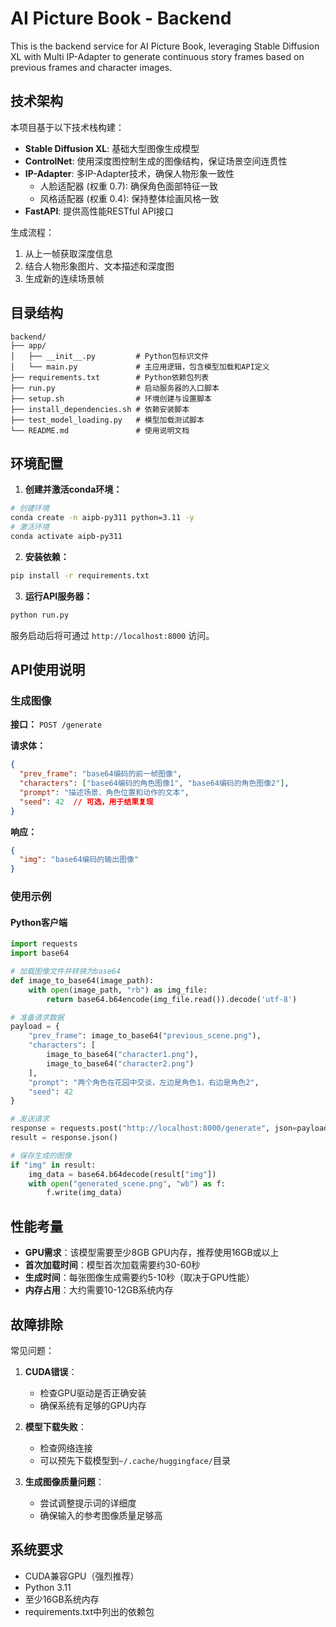 # AI Picture Book - Backend

This is the backend service for AI Picture Book, leveraging Stable Diffusion XL with Multi IP-Adapter to generate continuous story frames based on previous frames and character images.

## 技术架构

本项目基于以下技术栈构建：

- **Stable Diffusion XL**: 基础大型图像生成模型
- **ControlNet**: 使用深度图控制生成的图像结构，保证场景空间连贯性
- **IP-Adapter**: 多IP-Adapter技术，确保人物形象一致性
  - 人脸适配器 (权重 0.7): 确保角色面部特征一致
  - 风格适配器 (权重 0.4): 保持整体绘画风格一致
- **FastAPI**: 提供高性能RESTful API接口

生成流程：
1. 从上一帧获取深度信息
2. 结合人物形象图片、文本描述和深度图
3. 生成新的连续场景帧

## 目录结构

```
backend/
├── app/
│   ├── __init__.py         # Python包标识文件
│   └── main.py             # 主应用逻辑，包含模型加载和API定义
├── requirements.txt        # Python依赖包列表
├── run.py                  # 启动服务器的入口脚本
├── setup.sh                # 环境创建与设置脚本
├── install_dependencies.sh # 依赖安装脚本
├── test_model_loading.py   # 模型加载测试脚本
└── README.md               # 使用说明文档
```

## 环境配置

1. **创建并激活conda环境：**

```bash
# 创建环境
conda create -n aipb-py311 python=3.11 -y
# 激活环境
conda activate aipb-py311
```

2. **安装依赖：**

```bash
pip install -r requirements.txt
```

3. **运行API服务器：**

```bash
python run.py
```

服务启动后将可通过 `http://localhost:8000` 访问。

## API使用说明

### 生成图像

**接口：** `POST /generate`

**请求体：**
```json
{
  "prev_frame": "base64编码的前一帧图像",
  "characters": ["base64编码的角色图像1", "base64编码的角色图像2"],
  "prompt": "描述场景、角色位置和动作的文本",
  "seed": 42  // 可选，用于结果复现
}
```

**响应：**
```json
{
  "img": "base64编码的输出图像"
}
```

### 使用示例

#### Python客户端

```python
import requests
import base64

# 加载图像文件并转换为base64
def image_to_base64(image_path):
    with open(image_path, "rb") as img_file:
        return base64.b64encode(img_file.read()).decode('utf-8')

# 准备请求数据
payload = {
    "prev_frame": image_to_base64("previous_scene.png"),
    "characters": [
        image_to_base64("character1.png"),
        image_to_base64("character2.png")
    ],
    "prompt": "两个角色在花园中交谈，左边是角色1，右边是角色2",
    "seed": 42
}

# 发送请求
response = requests.post("http://localhost:8000/generate", json=payload)
result = response.json()

# 保存生成的图像
if "img" in result:
    img_data = base64.b64decode(result["img"])
    with open("generated_scene.png", "wb") as f:
        f.write(img_data)
```

## 性能考量

- **GPU需求**：该模型需要至少8GB GPU内存，推荐使用16GB或以上
- **首次加载时间**：模型首次加载需要约30-60秒
- **生成时间**：每张图像生成需要约5-10秒（取决于GPU性能）
- **内存占用**：大约需要10-12GB系统内存

## 故障排除

常见问题：

1. **CUDA错误**：
   - 检查GPU驱动是否正确安装
   - 确保系统有足够的GPU内存

2. **模型下载失败**：
   - 检查网络连接
   - 可以预先下载模型到`~/.cache/huggingface/`目录

3. **生成图像质量问题**：
   - 尝试调整提示词的详细度
   - 确保输入的参考图像质量足够高

## 系统要求

- CUDA兼容GPU（强烈推荐）
- Python 3.11
- 至少16GB系统内存
- requirements.txt中列出的依赖包 